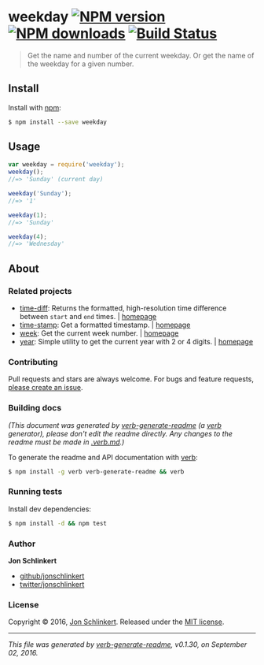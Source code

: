 # weekday [![NPM version](https://img.shields.io/npm/v/weekday.svg?style=flat)](https://www.npmjs.com/package/weekday) [![NPM downloads](https://img.shields.io/npm/dm/weekday.svg?style=flat)](https://npmjs.org/package/weekday) [![Build Status](https://img.shields.io/travis/jonschlinkert/weekday.svg?style=flat)](https://travis-ci.org/jonschlinkert/weekday)

> Get the name and number of the current weekday. Or get the name of the weekday for a given number.

## Install

Install with [npm](https://www.npmjs.com/):

```sh
$ npm install --save weekday
```

## Usage

```js
var weekday = require('weekday');
weekday();
//=> 'Sunday' (current day)

weekday('Sunday');
//=> '1'

weekday(1);
//=> 'Sunday'

weekday(4);
//=> 'Wednesday'
```

## About

### Related projects

* [time-diff](https://www.npmjs.com/package/time-diff): Returns the formatted, high-resolution time difference between `start` and `end` times. | [homepage](https://github.com/jonschlinkert/time-diff "Returns the formatted, high-resolution time difference between `start` and `end` times.")
* [time-stamp](https://www.npmjs.com/package/time-stamp): Get a formatted timestamp. | [homepage](https://github.com/jonschlinkert/time-stamp "Get a formatted timestamp.")
* [week](https://www.npmjs.com/package/week): Get the current week number. | [homepage](https://github.com/jonschlinkert/week "Get the current week number.")
* [year](https://www.npmjs.com/package/year): Simple utility to get the current year with 2 or 4 digits. | [homepage](https://github.com/jonschlinkert/year "Simple utility to get the current year with 2 or 4 digits.")

### Contributing

Pull requests and stars are always welcome. For bugs and feature requests, [please create an issue](../../issues/new).

### Building docs

_(This document was generated by [verb-generate-readme](https://github.com/verbose/verb-generate-readme) (a [verb](https://github.com/verbose/verb) generator), please don't edit the readme directly. Any changes to the readme must be made in [.verb.md](.verb.md).)_

To generate the readme and API documentation with [verb](https://github.com/verbose/verb):

```sh
$ npm install -g verb verb-generate-readme && verb
```

### Running tests

Install dev dependencies:

```sh
$ npm install -d && npm test
```

### Author

**Jon Schlinkert**

* [github/jonschlinkert](https://github.com/jonschlinkert)
* [twitter/jonschlinkert](http://twitter.com/jonschlinkert)

### License

Copyright © 2016, [Jon Schlinkert](https://github.com/jonschlinkert).
Released under the [MIT license](https://github.com/jonschlinkert/weekday/blob/master/LICENSE).

***

_This file was generated by [verb-generate-readme](https://github.com/verbose/verb-generate-readme), v0.1.30, on September 02, 2016._